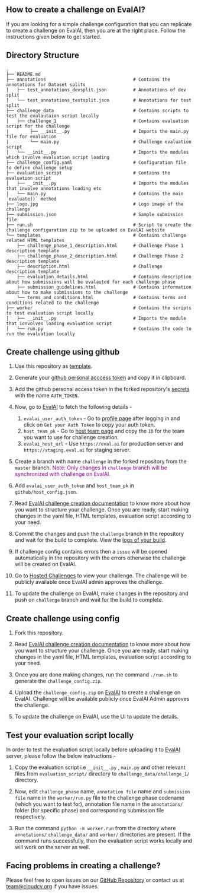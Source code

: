## How to create a challenge on EvalAI?

If you are looking for a simple challenge configuration that you can replicate to create a challenge on EvalAI, then you are at the right place. Follow the instructions given below to get started.


## Directory Structure

```
.
├── README.md
├── annotations                                 # Contains the annotations for Dataset splits
│   ├── test_annotations_devsplit.json          # Annotations of dev split
│   └── test_annotations_testsplit.json         # Annotations for test split
├── challenge_data                              # Contains scripts to test the evalautaion script locally
│   ├── challenge_1                             # Contains evaluation script for the challenge
|        ├── __init__.py                        # Imports the main.py file for evaluation
|        └── main.py                            # Challenge evaluation script
│   └── __init__.py                             # Imports the modules which involve evaluation script loading
├── challenge_config.yaml                       # Configuration file to define challenge setup
├── evaluation_script                           # Contains the evaluation script
│   ├── __init__.py                             # Imports the modules that involve annotations loading etc
│   └── main.py                                 # Contains the main `evaluate()` method
├── logo.jpg                                    # Logo image of the challenge
├── submission.json                             # Sample submission file
├── run.sh                                      # Script to create the challenge configuration zip to be uploaded on EvalAI website
└── templates                                   # Contains challenge related HTML templates
    ├── challenge_phase_1_description.html      # Challenge Phase 1 description template
    ├── challenge_phase_2_description.html      # Challenge Phase 2 description template
    ├── description.html                        # Challenge description template
    ├── evaluation_details.html                 # Contains description about how submissions will be evalauted for each challenge phase
    ├── submission_guidelines.html              # Contains information about how to make submissions to the challenge
    └── terms_and_conditions.html               # Contains terms and conditions related to the challenge
├── worker                                      # Contains the scripts to test evaluation script locally
│   ├── __init__.py                             # Imports the module that ionvolves loading evaluation script
│   └── run.py                                  # Contains the code to run the evaluation locally
```

## Create challenge using github

1. Use this repository as [template](https://docs.github.com/en/free-pro-team@latest/github/creating-cloning-and-archiving-repositories/creating-a-repository-from-a-template).

2. Generate your [github personal acccess token](https://docs.github.com/en/free-pro-team@latest/github/authenticating-to-github/creating-a-personal-access-token) and copy it in clipboard.

3. Add the github personal access token in the forked repository's [secrets](https://docs.github.com/en/free-pro-team@latest/actions/reference/encrypted-secrets#creating-encrypted-secrets-for-a-repository) with the name `AUTH_TOKEN`.

4. Now, go to [EvalAI](https://eval.ai) to fetch the following details -
   1. `evalai_user_auth_token` - Go to [profile page](https://eval.ai/web/profile) after logging in and click on `Get your Auth Token` to copy your auth token.
   2. `host_team_pk` - Go to [host team page](https://eval.ai/web/challenge-host-teams) and copy the `ID` for the team you want to use for challenge creation.
   3. `evalai_host_url` - Use `https://eval.ai` for production server and `https://staging.eval.ai` for staging server.

5. Create a branch with name `challenge` in the forked repository from the `master` branch.
<span style="color:purple">Note: Only changes in `challenge` branch will be synchronized with challenge on EvalAI.</span>

6. Add `evalai_user_auth_token` and `host_team_pk` in `github/host_config.json`.

7. Read [EvalAI challenge creation documentation](https://evalai.readthedocs.io/en/latest/configuration.html) to know more about how you want to structure your challenge. Once you are ready, start making changes in the yaml file, HTML templates, evaluation script according to your need.

8. Commit the changes and push the `challenge` branch in the repository and wait for the build to complete. View the [logs of your build](https://docs.github.com/en/free-pro-team@latest/actions/managing-workflow-runs/using-workflow-run-logs#viewing-logs-to-diagnose-failures).

9. If challenge config contains errors then a `issue` will be opened automatically in the repository with the errors otherwise the challenge will be created on EvalAI.

10. Go to [Hosted Challenges](https://eval.ai/web/hosted-challenges) to view your challenge. The challenge will be publicly available once EvalAI admin approves the challenge.

11. To update the challenge on EvalAI, make changes in the repository and push on `challenge` branch and wait for the build to complete.

## Create challenge using config

1. Fork this repository.

2. Read [EvalAI challenge creation documentation](https://evalai.readthedocs.io/en/latest/configuration.html) to know more about how you want to structure your challenge. Once you are ready, start making changes in the yaml file, HTML templates, evaluation script according to your need.

3. Once you are done making changes, run the command `./run.sh` to generate the `challenge_config.zip`.

4. Upload the `challenge_config.zip` on [EvalAI](https://eval.ai) to create a challenge on EvalAI. Challenge will be available publicly once EvalAI Admin approves the challenge.

5. To update the challenge on EvalAI, use the UI to update the details.

## Test your evaluation script locally

In order to test the evaluation script locally before uploading it to [EvalAI](https://eval.ai) server, please follow the below instructions -

1. Copy the evaluation script i.e `__init__.py` , `main.py` and other relevant files from `evaluation_script/` directory to `challenge_data/challenge_1/` directory.

2. Now, edit `challenge_phase` name, `annotation file` name and `submission file` name in the `worker/run.py` file to the challenge phase codename (which you want to test for), annotation file name in the `annotations/` folder (for specific phase) and corresponding submission file respectively.

3. Run the command `python -m worker.run` from the directory where `annotations/` `challenge_data/` and `worker/` directories are present. If the command runs successfully, then the evaluation script works locally and will work on the server as well.

## Facing problems in creating a challenge?

Please feel free to open issues on our [GitHub Repository](https://github.com/Cloud-CV/EvalAI-Starter/issues) or contact us at team@cloudcv.org if you have issues.

